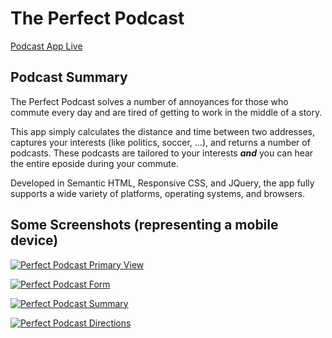 # The Perfect Podcast

[Podcast App Live](https://jponczak.github.io/PerfectPodcast/)

## Podcast Summary
The Perfect Podcast solves a number of annoyances for those who commute every day and are tired of getting to work in the middle of a story.

This app simply calculates the distance and time between two addresses, captures your interests (like politics, soccer, ...), and returns a number of podcasts. These podcasts are tailored to your interests ***and*** you can hear the entire eposide during your commute.

Developed in Semantic HTML, Responsive CSS, and JQuery, the app fully supports a wide variety of platforms, operating systems, and browsers.

## Some Screenshots (representing a mobile device)

[![Perfect Podcast Primary View](https://jponczak.github.io/PerfectPodcast/img/pod1.png "Perfect Podcast Primary View")](https://jponczak.github.io/PerfectPodcast/img/pod1.png "Perfect Podcast Primary View")

[![Perfect Podcast Form](https://jponczak.github.io/PerfectPodcast/img/pod2.png "Perfect Podcast Form")](https://jponczak.github.io/PerfectPodcast/img/pod2.png "Perfect Podcast Form")

[![Perfect Podcast Summary](https://jponczak.github.io/PerfectPodcast/img/pod3.png "Perfect Podcast Summary")](https://jponczak.github.io/PerfectPodcast/img/pod3.png "Perfect Podcast Summary")

[![Perfect Podcast Directions](https://jponczak.github.io/PerfectPodcast/img/pod4.png "Perfect Podcast Directions")](https://jponczak.github.io/PerfectPodcast/img/pod4.png "Perfect Podcast Directions")
